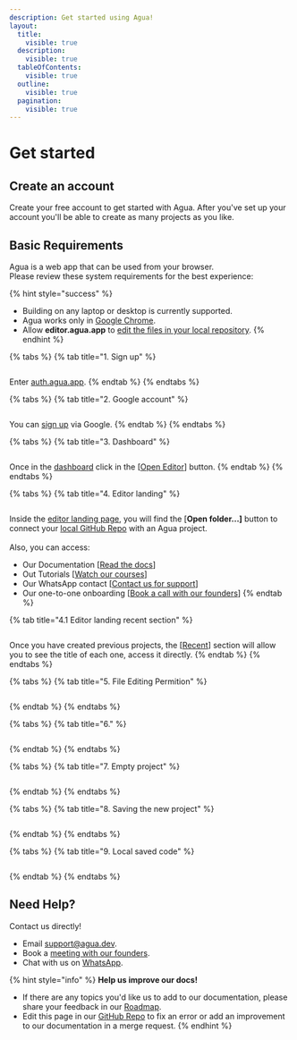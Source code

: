 ```yaml
---
description: Get started using Agua!
layout:
  title:
    visible: true
  description:
    visible: true
  tableOfContents:
    visible: true
  outline:
    visible: true
  pagination:
    visible: true
---
```


# Get started

## Create an account

Create your free account to get started with Agua. After you've set up your account you'll be able to create as many projects as you like.



## Basic Requirements

Agua is a web app that can be used from your browser.\
Please review these system requirements for the best experience:

{% hint style="success" %}
* Building on any laptop or desktop is currently supported.
* Agua works only in [Google Chrome](https://www.google.com/intl/es-419/chrome/).
* Allow **editor.agua.app** to [edit the files in your local repository](./).
{% endhint %}



{% tabs %}
{% tab title="1. Sign up" %}
<figure><img src="../../.gitbook/assets/auth_agua_app.png" alt=""><figcaption></figcaption></figure>

Enter [auth.agua.app](https://auth.agua.app/signin/).
{% endtab %}
{% endtabs %}



{% tabs %}
{% tab title="2. Google account" %}
<figure><img src="../../.gitbook/assets/accounts_google_com.png" alt=""><figcaption></figcaption></figure>

You can [sign up](https://auth.agua.app/signin/) via Google.
{% endtab %}
{% endtabs %}



{% tabs %}
{% tab title="3. Dashboard" %}
<figure><img src="../../.gitbook/assets/console_agua_app.png" alt=""><figcaption></figcaption></figure>

Once in the [dashboard](https://console.agua.app/) click in the \[[Open Editor](https://editor.agua.app/)] button.
{% endtab %}
{% endtabs %}



{% tabs %}
{% tab title="4. Editor landing" %}
<figure><img src="../../.gitbook/assets/editor_agua_app.png" alt=""><figcaption></figcaption></figure>

Inside the [editor landing page](https://editor.agua.app/), you will find the \[**Open folder...]** button to connect your [local GitHub Repo](https://docs.github.com/en/get-started/quickstart/hello-world) with an Agua project.\
\
Also, you can access:

* Our Documentation \[[Read the docs](https://docs.agua.dev/)]
* Out Tutorials \[[Watch our courses](https://www.youtube.com/@aguafordevs)]
* Our WhatsApp contact \[[Contact us for support](https://wa.me/12396883277)]
* Our one-to-one onboarding \[[Book a call with our founders](https://agua.tools/meetings/developers/onboarding)]
{% endtab %}

{% tab title="4.1 Editor landing recent section" %}
<figure><img src="../../.gitbook/assets/editor_agua_app_recent.png" alt=""><figcaption></figcaption></figure>

Once you have created previous projects, the \[[Recent](https://editor.agua.app/)] section will allow you to see the title of each one, access it directly.
{% endtab %}
{% endtabs %}



{% tabs %}
{% tab title="5. File Editing Permition" %}
<figure><img src="../../.gitbook/assets/editor_agua_app_select_folder (1).png" alt=""><figcaption></figcaption></figure>
{% endtab %}
{% endtabs %}



{% tabs %}
{% tab title="6." %}
<figure><img src="../../.gitbook/assets/editor_agua_app_edit_files_access.png" alt=""><figcaption></figcaption></figure>
{% endtab %}
{% endtabs %}



{% tabs %}
{% tab title="7. Empty project" %}
<figure><img src="../../.gitbook/assets/editor_agua_app_empty_project.png" alt=""><figcaption></figcaption></figure>
{% endtab %}
{% endtabs %}



{% tabs %}
{% tab title="8. Saving the new project" %}
<figure><img src="../../.gitbook/assets/editor_agua_app_saved.png" alt=""><figcaption></figcaption></figure>
{% endtab %}
{% endtabs %}



{% tabs %}
{% tab title="9. Local saved code" %}
<figure><img src="../../.gitbook/assets/editor_agua_app_saved_agua_code.png" alt=""><figcaption></figcaption></figure>
{% endtab %}
{% endtabs %}



## Need Help?

Contact us directly!

* Email [support@agua.dev](mailto:support@agua.dev).
* Book a [meeting with our founders](https://agua.tools/meetings/developers/onboarding).
* Chat with us on [WhatsApp](https://wa.me/12396883277).



{% hint style="info" %}
**Help us improve our docs!**

* If there are any topics you'd like us to add to our documentation, please share your feedback in our [Roadmap](https://roadmap.agua.app/).
* Edit this page in our [GitHub Repo](https://github.com/Agua-for-devs/agua-documentation) to fix an error or add an improvement to our documentation in a merge request.
{% endhint %}
